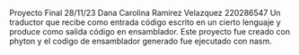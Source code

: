Proyecto Final 28/11/23 
Dana Carolina Ramirez Velazquez 220286547
Un traductor que recibe como entrada código escrito en un cierto lenguaje y produce como salida código en ensamblador.
Este proyecto fue creado con phyton y el codigo de ensamblador generado fue ejecutado con nasm.

